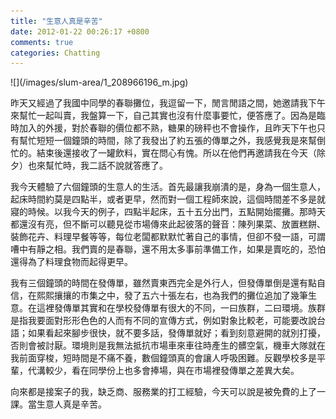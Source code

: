 ```yaml
---
title: "生意人真是辛苦"
date: 2012-01-22 00:26:17 +0800
comments: true
categories: Chatting
---
```

<p>![](/images/slum-area/1_208966196_m.jpg)</p><p>昨天又經過了我國中同學的春聯攤位，我逗留一下，閒言閒語之間，她邀請我下午來幫忙一起叫賣，我盤算一下，自己其實也沒有什麼事要忙，便答應了。因為是臨時加入的外援，對於春聯的價位都不熟，糖果的磅秤也不會操作，且昨天下午也只有幫忙短短一個鐘頭的時間，除了我發出了約五張的傳單之外，我感覺我是來幫倒忙的。結束後還接收了一罐飲料，實在問心有愧。所以在他們再邀請我在今天（除夕）也來幫忙時，我二話不說就答應了。</p><p>我今天體驗了六個鐘頭的生意人的生活。首先最讓我崩潰的是，身為一個生意人，起床時間約莫是四點半，或者更早，然而對一個工程師來說，這個時間差不多是就寢的時候。以我今天的例子，四點半起床，五十五分出門，五點開始擺攤。那時天都還沒有亮，但不斷可以聽見從市場傳來此起彼落的聲音：陳列果菜、放置糕餅、裝飾花卉、料理早餐等等，每位老闆都默默忙著自己的事情，但卻不發一語，可謂嘈中有靜之相。我們賣的是春聯，還不用太多事前準備工作，如果是賣吃的，恐怕還得為了料理食物而起得更早。</p><p>我有三個鐘頭的時間在發傳單，雖然賣東西完全是外行人，但發傳單倒是還有點自信，在熙熙攘攘的市集之中，發了五六十張左右，也為我們的攤位追加了幾筆生意。在這裡發傳單其實和在學校發傳單有很大的不同，一曰族群，二曰環境。族群是指我要面對形形色色的人而有不同的宣傳方式，例如對象比較老，可能要改說台語；如果看起來腳步很快，就不要多話，發傳單就好；看到刻意避開的就別打擾，否則會被討厭。環境則是我無法抵抗市場車來車往時產生的髒空氣，機車大隊就在我前面穿梭，短時間是不痛不養，數個鐘頭真的會讓人呼吸困難。反觀學校多是平輩，代溝較少，看在同學份上也多會捧場，與在市場裡發傳單之差異大矣。</p><p>向來都是接案子的我，缺乏商、服務業的打工經驗，今天可以說是被免費的上了一課。當生意人真是辛苦。</p>
